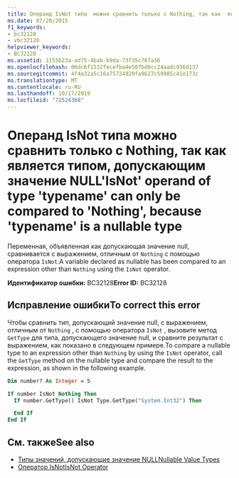 ```yaml
---
title: Операнд IsNot типа  можно сравнить только с Nothing, так как  является типом, допускающим значение NULL
ms.date: 07/20/2015
f1_keywords:
- bc32128
- vbc32128
helpviewer_keywords:
- BC32128
ms.assetid: 1155b23a-ad75-4bab-b9da-73f35c767a36
ms.openlocfilehash: 06dc6f1532fecefba4e507bd0cc24aadc936d137
ms.sourcegitcommit: 4f4a32a5c16a75724920fa9627c59985c41e173c
ms.translationtype: MT
ms.contentlocale: ru-RU
ms.lasthandoff: 10/17/2019
ms.locfileid: "72524368"
---
```

# <a name="isnot-operand-of-type-typename-can-only-be-compared-to-nothing-because-typename-is-a-nullable-type"></a><span data-ttu-id="fb742-102">Операнд IsNot типа  можно сравнить только с Nothing, так как  является типом, допускающим значение NULL</span><span class="sxs-lookup"><span data-stu-id="fb742-102">'IsNot' operand of type 'typename' can only be compared to 'Nothing', because 'typename' is a nullable type</span></span>

<span data-ttu-id="fb742-103">Переменная, объявленная как допускающая значение null, сравнивается с выражением, отличным от `Nothing` с помощью оператора `IsNot`.</span><span class="sxs-lookup"><span data-stu-id="fb742-103">A variable declared as nullable has been compared to an expression other than `Nothing` using the `IsNot` operator.</span></span>

<span data-ttu-id="fb742-104">**Идентификатор ошибки:** BC32128</span><span class="sxs-lookup"><span data-stu-id="fb742-104">**Error ID:** BC32128</span></span>

## <a name="to-correct-this-error"></a><span data-ttu-id="fb742-105">Исправление ошибки</span><span class="sxs-lookup"><span data-stu-id="fb742-105">To correct this error</span></span>

<span data-ttu-id="fb742-106">Чтобы сравнить тип, допускающий значение null, с выражением, отличным от `Nothing` , с помощью оператора `IsNot` , вызовите метод `GetType` для типа, допускающего значение null, и сравните результат с выражением, как показано в следующем примере.</span><span class="sxs-lookup"><span data-stu-id="fb742-106">To compare a nullable type to an expression other than `Nothing` by using the `IsNot` operator, call the `GetType` method on the nullable type and compare the result to the expression, as shown in the following example.</span></span>

```vb
Dim number? As Integer = 5

If number IsNot Nothing Then
  If number.GetType() IsNot Type.GetType("System.Int32") Then

  End If
End If
```

## <a name="see-also"></a><span data-ttu-id="fb742-107">См. также</span><span class="sxs-lookup"><span data-stu-id="fb742-107">See also</span></span>

- [<span data-ttu-id="fb742-108">Типы значений, допускающие значение NULL</span><span class="sxs-lookup"><span data-stu-id="fb742-108">Nullable Value Types</span></span>](../../../visual-basic/programming-guide/language-features/data-types/nullable-value-types.md)
- [<span data-ttu-id="fb742-109">Оператор IsNot</span><span class="sxs-lookup"><span data-stu-id="fb742-109">IsNot Operator</span></span>](../../../visual-basic/language-reference/operators/isnot-operator.md)
